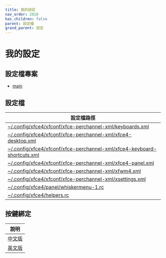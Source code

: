 ```yaml
---
title: 我的設定
nav_order: 2010
has_children: false
parent: 設定檔
grand_parent: 設定
---
```



# 我的設定


## 設定檔專案

* [main](https://github.com/samwhelp/note-about-xfce/tree/gh-pages/_demo/config/xfce-config/main)


## 設定檔

| 設定檔路徑 |
| --- |
| [~/.config/xfce4/xfconf/xfce-perchannel-xml/keyboards.xml](https://github.com/samwhelp/note-about-xfce/blob/gh-pages/_demo/config/xfce-config/main/config/xfce4/xfconf/xfce-perchannel-xml/keyboards.xml) |
| [~/.config/xfce4/xfconf/xfce-perchannel-xml/xfce4-desktop.xml](https://github.com/samwhelp/note-about-xfce/blob/gh-pages/_demo/config/xfce-config/main/config/xfce4/xfconf/xfce-perchannel-xml/xfce4-desktop.xml) |
| [~/.config/xfce4/xfconf/xfce-perchannel-xml/xfce4-keyboard-shortcuts.xml](https://github.com/samwhelp/note-about-xfce/blob/gh-pages/_demo/config/xfce-config/main/config/xfce4/xfconf/xfce-perchannel-xml/xfce4-keyboard-shortcuts.xml) |
| [~/.config/xfce4/xfconf/xfce-perchannel-xml/xfce4-panel.xml](https://github.com/samwhelp/note-about-xfce/blob/gh-pages/_demo/config/xfce-config/main/config/xfce4/xfconf/xfce-perchannel-xml/xfce4-panel.xml) |
| [~/.config/xfce4/xfconf/xfce-perchannel-xml/xfwm4.xml](https://github.com/samwhelp/note-about-xfce/blob/gh-pages/_demo/config/xfce-config/main/config/xfce4/xfconf/xfce-perchannel-xml/xfwm4.xml) |
| [~/.config/xfce4/xfconf/xfce-perchannel-xml/xsettings.xml](https://github.com/samwhelp/note-about-xfce/blob/gh-pages/_demo/config/xfce-config/main/config/xfce4/xfconf/xfce-perchannel-xml/xsettings.xml) |
| [~/.config/xfce4/panel/whiskermenu-1.rc](https://github.com/samwhelp/note-about-xfce/blob/gh-pages/_demo/config/xfce-config/main/config/xfce4/panel/whiskermenu-1.rc) |
| [~/.config/xfce4/helpers.rc](https://github.com/samwhelp/note-about-xfce/blob/gh-pages/_demo/config/xfce-config/main/config/xfce4/helpers.rc) |


## 按鍵綁定

| 說明 |
| --- |
| [中文版](https://samwhelp.github.io/note-about-xfce/read/config/keybind.html) |
| [英文版](https://github.com/samwhelp/note-about-xfce/blob/gh-pages/_demo/config/xfce-config/main/spec-keybind.md) |
